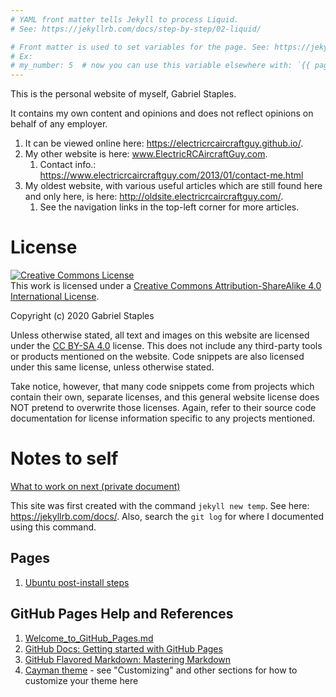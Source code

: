 ```yaml
---
# YAML front matter tells Jekyll to process Liquid. 
# See: https://jekyllrb.com/docs/step-by-step/02-liquid/

# Front matter is used to set variables for the page. See: https://jekyllrb.com/docs/step-by-step/03-front-matter/.
# Ex:
# my_number: 5  # now you can use this variable elsewhere with: `{{ page.my_number }}`
---
```


This is the personal website of myself, Gabriel Staples. 

It contains my own content and opinions and does not reflect opinions on behalf of any employer. 

1. It can be viewed online here: https://electricrcaircraftguy.github.io/.
1. My other website is here: www.ElectricRCAircraftGuy.com.  
    1. Contact info.: https://www.electricrcaircraftguy.com/2013/01/contact-me.html
1. My oldest website, with various useful articles which are still found here and only here, is here: http://oldsite.electricrcaircraftguy.com/.
    1. See the navigation links in the top-left corner for more articles.


# License

<!-- license HTML code below copied from here: https://creativecommons.org/choose/?lang=en -->
<!-- TODO: go back to the link above to add attribution metadata to the HTML below, once I have a custom website domain! --> 
<a rel="license" href="http://creativecommons.org/licenses/by-sa/4.0/"><img alt="Creative Commons License" style="border-width:0" src="https://i.creativecommons.org/l/by-sa/4.0/88x31.png" /></a><br />This work is licensed under a <a rel="license" href="http://creativecommons.org/licenses/by-sa/4.0/">Creative Commons Attribution-ShareAlike 4.0 International License</a>.

Copyright (c) 2020 Gabriel Staples

Unless otherwise stated, all text and images on this website are licensed under the [CC BY-SA 4.0](https://creativecommons.org/licenses/by-sa/4.0/) license. This does not include any third-party tools or products mentioned on the website. Code snippets are also licensed under this same license, unless otherwise stated. 

Take notice, however, that many code snippets come from projects which contain their own, separate licenses, and this general website license does NOT pretend to overwrite those licenses. Again, refer to their source code documentation for license information specific to any projects mentioned.


# Notes to self

[What to work on next (private document)](https://docs.google.com/document/d/1OU-RhzRcdc3qY_txABohx3ohlPAxsHNOqEdSRxIjAXU/edit)

This site was first created with the command `jekyll new temp`. See here: https://jekyllrb.com/docs/. Also, search the `git log` for where I documented using this command.


## Pages

1. [Ubuntu post-install steps](20190919-post_ubuntu_18_todos.md)


## GitHub Pages Help and References

1. [Welcome_to_GitHub_Pages.md](Welcome_to_GitHub_Pages.md)
1. [GitHub Docs: Getting started with GitHub Pages](https://docs.github.com/en/free-pro-team@latest/github/working-with-github-pages/getting-started-with-github-pages)
1. [GitHub Flavored Markdown: Mastering Markdown](https://guides.github.com/features/mastering-markdown/)
1. [Cayman theme](https://github.com/pages-themes/cayman) - see "Customizing" and other sections for how to customize your theme here
